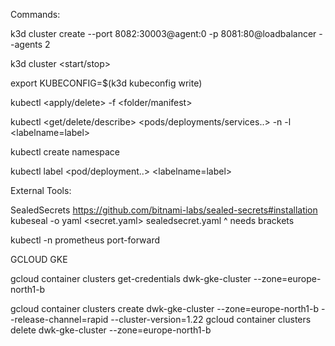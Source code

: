 Commands:

k3d cluster create --port 8082:30003@agent:0 -p 8081:80@loadbalancer --agents 2

k3d cluster <start/stop>

export KUBECONFIG=$(k3d kubeconfig write)

kubectl <apply/delete> -f <folder/manifest>

kubectl <get/delete/describe> <pods/deployments/services..> -n <namespace> -l <labelname=label>

kubectl create namespace <namespace name>

kubectl label <pod/deployment..> <name> <labelname=label>

External Tools:

SealedSecrets <https://github.com/bitnami-labs/sealed-secrets#installation>
kubeseal -o yaml <secret.yaml> sealedsecret.yaml
                 ^ needs brackets

kubectl -n prometheus port-forward <kube-prometheus-stack-grafana> <port>


GCLOUD GKE

gcloud container clusters get-credentials dwk-gke-cluster --zone=europe-north1-b

gcloud container clusters create dwk-gke-cluster --zone=europe-north1-b --release-channel=rapid --cluster-version=1.22
gcloud container clusters delete dwk-gke-cluster --zone=europe-north1-b